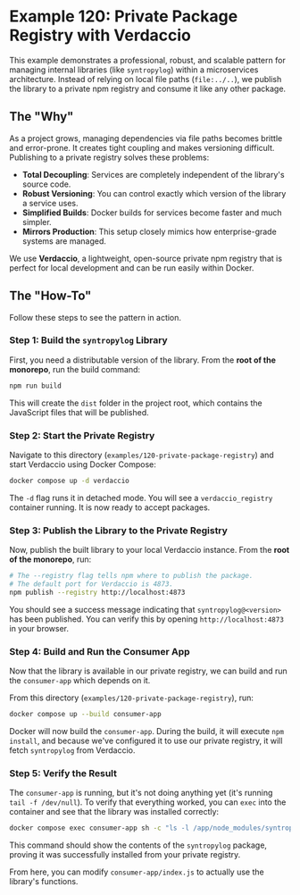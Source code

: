 # Example 120: Private Package Registry with Verdaccio

This example demonstrates a professional, robust, and scalable pattern for managing internal libraries (like `syntropylog`) within a microservices architecture. Instead of relying on local file paths (`file:../..`), we publish the library to a private npm registry and consume it like any other package.

## The "Why"

As a project grows, managing dependencies via file paths becomes brittle and error-prone. It creates tight coupling and makes versioning difficult. Publishing to a private registry solves these problems:

- **Total Decoupling**: Services are completely independent of the library's source code.
- **Robust Versioning**: You can control exactly which version of the library a service uses.
- **Simplified Builds**: Docker builds for services become faster and much simpler.
- **Mirrors Production**: This setup closely mimics how enterprise-grade systems are managed.

We use **Verdaccio**, a lightweight, open-source private npm registry that is perfect for local development and can be run easily within Docker.

## The "How-To"

Follow these steps to see the pattern in action.

### Step 1: Build the `syntropylog` Library

First, you need a distributable version of the library. From the **root of the monorepo**, run the build command:

```bash
npm run build
```

This will create the `dist` folder in the project root, which contains the JavaScript files that will be published.

### Step 2: Start the Private Registry

Navigate to this directory (`examples/120-private-package-registry`) and start Verdaccio using Docker Compose:

```bash
docker compose up -d verdaccio
```

The `-d` flag runs it in detached mode. You will see a `verdaccio_registry` container running. It is now ready to accept packages.

### Step 3: Publish the Library to the Private Registry

Now, publish the built library to your local Verdaccio instance. From the **root of the monorepo**, run:

```bash
# The --registry flag tells npm where to publish the package.
# The default port for Verdaccio is 4873.
npm publish --registry http://localhost:4873
```

You should see a success message indicating that `syntropylog@<version>` has been published. You can verify this by opening `http://localhost:4873` in your browser.

### Step 4: Build and Run the Consumer App

Now that the library is available in our private registry, we can build and run the `consumer-app` which depends on it.

From this directory (`examples/120-private-package-registry`), run:

```bash
docker compose up --build consumer-app
```

Docker will now build the `consumer-app`. During the build, it will execute `npm install`, and because we've configured it to use our private registry, it will fetch `syntropylog` from Verdaccio.

### Step 5: Verify the Result

The `consumer-app` is running, but it's not doing anything yet (it's running `tail -f /dev/null`). To verify that everything worked, you can `exec` into the container and see that the library was installed correctly:

```bash
docker compose exec consumer-app sh -c "ls -l /app/node_modules/syntropylog"
```

This command should show the contents of the `syntropylog` package, proving it was successfully installed from your private registry.

From here, you can modify `consumer-app/index.js` to actually use the library's functions. 